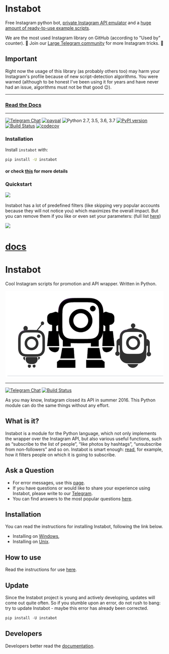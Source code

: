 # Instabot

Free Instagram python bot, [private Instagram API emulator](https://github.com/instagrambot/instabot/tree/master/instabot/api) and a [huge amount of ready-to-use example scripts](https://github.com/instagrambot/instabot/tree/master/examples).

We are the most used Instagram library on GitHub (according to "Used by" counter). 🎉 Join our [Large Telegram community](https://t.me/instabotproject) for more Instagram tricks. 🚀

## Important

Right now the usage of this library (as probably others too) may harm your Instagram's profile because of new script-detection algorithms. You were warned (although to be honest I've been using it for years and have never had an issue, algorithms must not be that good 😉).

---

### [Read the Docs](https://github.com/MessiDaGod/instabot-master/tree/master/docs/en)
---

[![Telegram Chat](https://img.shields.io/badge/chat%20on-Telegram-blue.svg)](https://t.me/instabotproject)
[![paypal](https://img.shields.io/badge/Donate-PayPal-green.svg)](https://paypal.me/okhlopkov/10)
![Python 2.7, 3.5, 3.6, 3.7](https://img.shields.io/badge/python-2.7%2C%203.5%2C%203.6%2C%203.7-blue.svg)
[![PyPI version](https://badge.fury.io/py/instabot.svg)](https://badge.fury.io/py/instabot)
[![Build Status](https://travis-ci.org/instagrambot/instabot.svg?branch=master)](https://travis-ci.org/instagrambot/instabot)
[![codecov](https://codecov.io/gh/instagrambot/instabot/branch/master/graph/badge.svg)](https://codecov.io/gh/instagrambot/instabot)

### Installation

Install `instabot` with:

``` bash
pip install -U instabot
```

#### or check [this](https://instagrambot.github.io/docs/en/#installation) for more details

### Quickstart

<img src="https://user-images.githubusercontent.com/5613295/62396780-b6441c80-b57c-11e9-89b0-931c159f0cab.png" width="400">

Instabot has a lot of predefined filters (like skipping very popular accounts because they will not notice you) which maximizes the overall impact. But you can remove them if you like or even set your parameters: (full list [here](https://github.com/instagrambot/instabot/blob/master/instabot/bot/bot.py#L86))

<img src="https://user-images.githubusercontent.com/5613295/62396777-b5ab8600-b57c-11e9-90a7-56b7294a9a6a.png" width="400">

<div class="container-lg px-3 my-5 markdown-body">

# [docs](https://instagrambot.github.io/docs/)

# Instabot

Cool Instagram scripts for promotion and API wrapper. Written in Python.

![Instabot is better than other open-source bots!](/img/instabot_3_bots.png)

* * *

[![Telegram Chat](https://img.shields.io/badge/chat%20on-Telegram-blue.svg)](https://t.me/joinchat/AAAAAEHxHAtKhKo4X4r7xg) [![Build Status](https://travis-ci.org/instagrambot/instabot.svg?branch=master)](https://travis-ci.org/instagrambot/instabot)

As you may know, Instagram closed its API in summer 2016\. This Python module can do the same things without any effort.

## What is it?

Instabot is a module for the Python language, which not only implements the wrapper over the Instagram API, but also various useful functions, such as “subscribe to the list of people”, “like photos by hashtags”, “unsubscribe from non-followers” and so on. Instabot is smart enough: [read](/docs/en/Filtration.html), for example, how it filters people on which it is going to subscribe.

## Ask a Question

*   For error messages, use this [page](https://github.com/instagrambot/instabot/issues).
*   If you have questions or would like to share your experience using Instabot, please write to our [Telegram](https://t.me/instabotproject).
*   You can find answers to the most popular questions [here](/docs/en/FAQ.html).

## Installation

You can read the instructions for installing Instabot, following the link below.

*   Installing on [Windows](/docs/en/Installation_on_Windows.html),
*   Installing on [Unix](/docs/en/Installation_on_Unix.html).

## How to use

Read the instructions for use [here](/docs/en/How_to_use.html).

## Update

Since the Instabot project is young and actively developing, updates will come out quite often. So if you stumble upon an error, do not rush to bang: try to update Instabot - maybe this error has already been corrected.

``` Python
pip install -U instabot
```

## Developers

Developers better read the [documentation](/docs/en/For_developers.html).

</div>

<script>anchors.add();</script>